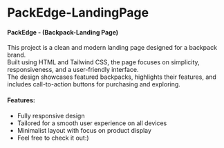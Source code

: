 # PackEdge-LandingPage
<h4>PackEdge - (Backpack-Landing Page)</h4>
This project is a clean and modern landing page designed for a backpack brand. <br> Built using HTML and Tailwind CSS, the page focuses on simplicity, responsiveness, and a user-friendly interface. <br> The design showcases featured backpacks, highlights their features, and includes call-to-action buttons for purchasing and exploring.

<h4>Features:</h4>
<ul>
<li>Fully responsive design</li>
<li>Tailored for a smooth user experience on all devices</li>
<li>Minimalist layout with focus on product display</li>
<li>Feel free to check it out:)</li>
</ul>
